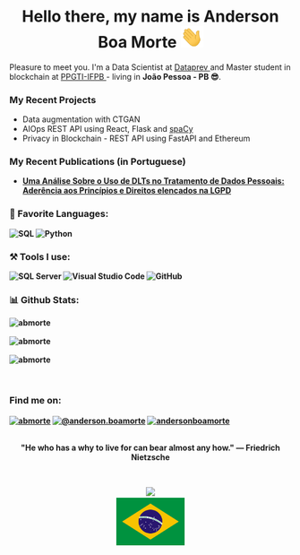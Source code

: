 <h1 align = "center"> Hello there, my name is Anderson Boa Morte  <img src="https://github.com/abmorte/abmorte/blob/main/images/waving_hand.gif" width="40px"></h1>

Pleasure to meet you. I'm a Data Scientist at <a href="https://dataprev.gov.br/"> Dataprev </a> and Master student in blockchain at <a href="https://www.ifpb.edu.br/ppgti">PPGTI-IFPB </a> - living in <b>João Pessoa - PB 😎</b>. 

<h3>My Recent Projects </h3>
<ul>
  <li>Data augmentation with CTGAN</li>
  <li>AIOps REST API using React, Flask and <a href="https://spacy.io/">spaCy</a></li>
  <li>Privacy in Blockchain - REST API using FastAPI and Ethereum</li>  
</ul>
<h3>My Recent Publications (in Portuguese)</h3>
<ul>
  <li><a href="https://sol.sbc.org.br/index.php/wblockchain/article/view/12435"><b>Uma Análise Sobre o Uso de DLTs no Tratamento de Dados Pessoais: Aderência aos Princípios e Direitos elencados na LGPD</a></li>
</ul>
<h3>📄 Favorite Languages:</h3>
<p>
<a target="_blank"><img alt="SQL" src="https://img.shields.io/badge/-SQL-%2312100E.svg?logo=microsoft-sql-server&logoColor=red&style=for-the-badge"/></a> 
<a target="_blank"><img alt="Python" src="https://img.shields.io/badge/Python-%2312100E.svg?logo=python&style=for-the-badge&logoColor=yellow"/></a> 
</p>
<h3>⚒ Tools I use:</h3>
<p>
<a target="_blank"><img alt="SQL Server" src="https://img.shields.io/badge/Microsoft%20SQL%20Server-%2312100E.svg?logo=microsoft-sql-server&logoColor=red&style=for-the-badge"/></a> 
<a target="_blank"><img alt="Visual Studio Code" src="https://img.shields.io/badge/Visual%20Studio%20Code-%2312100E.svg?logo=visual-studio-code&style=for-the-badge&logoColor=blue"/></a> 
<a target="_blank"><img alt="GitHub" src="https://img.shields.io/badge/GitHub-black?logo=GitHub&style=for-the-badge"/></a> 
</p>
<h3 align="left"> 📊 Github Stats: </h3>
<p align="left"> <img src="https://komarev.com/ghpvc/?username=abmorte&label=Profile%20views&color=0e75b6&style=flat" alt="abmorte" /> </p>

<p><img align="center" src="https://github-readme-stats.vercel.app/api?username=abmorte&show_icons=true&locale=en" alt="abmorte" /></p>

<p><img align="center" src="https://github-readme-streak-stats.herokuapp.com/?user=abmorte&" alt="abmorte" /></p>


</br>
<h3 align="left">Find me on: </h3>
<p align="left">
<a href="https://www.linkedin.com/in/andersonboamorte/" target="blank"><img align="center" src="https://raw.githubusercontent.com/rahuldkjain/github-profile-readme-generator/master/src/images/icons/Social/linked-in-alt.svg" alt="abmorte" height="30" width="40" /></a>
<a href="https://medium.com/@anderson.boamorte" target="blank"><img align="center" src="https://raw.githubusercontent.com/rahuldkjain/github-profile-readme-generator/master/src/images/icons/Social/medium.svg" alt="@anderson.boamorte" height="30" width="40" /></a>
<a href="https://www.hackerrank.com/anderson_boamort" target="blank"><img align="center" src="https://raw.githubusercontent.com/rahuldkjain/github-profile-readme-generator/master/src/images/icons/Social/hackerrank.svg" alt="andersonboamorte" height="30" width="40" /></a>
</p>

<p align="center">
<br>
<text>"He who has a why to live for can bear almost any how." — Friedrich Nietzsche</text>
</p>
<br>
<p align="center">
<img src="https://visitor-badge.glitch.me/badge?page_id=abmorte.abmorte"/>
<br>
<img alt="centered image" height="85" src="images/brazil.png"/>
</p>

